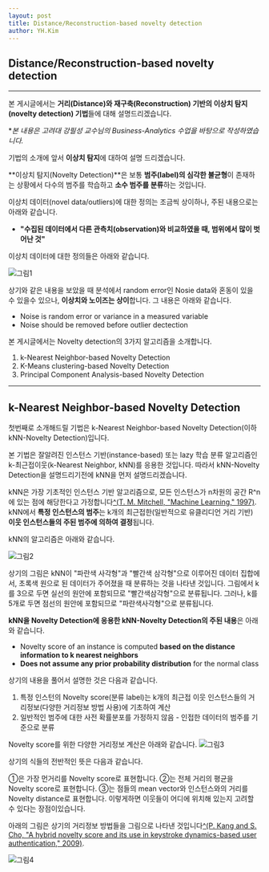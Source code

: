 ```yaml
---
layout: post
title: Distance/Reconstruction-based novelty detection
author: YH.Kim
---
```




## Distance/Reconstruction-based novelty detection 
-----

본 게시글에서는 **거리(Distance)와 재구축(Reconstruction) 기반의 이상치 탐지(novelty detection) 기법**들에 대해 설명드리겠습니다.

**본 내용은 고려대 강필성 교수님의 Business-Analytics 수업을 바탕으로    작성하였습니다.*


기법의 소개에 앞서 **이상치 탐지**에 대하여 설명 드리겠습니다.

**이상치 탐지(Novelty Detection)**은 보통 **범주(label)의 심각한 불균형**이 존재하는 상황에서 다수의 범주를 학습하고 **소수 범주를 분류**하는 것입니다.

이상치 데이터(novel data/outliers)에 대한 정의는 조금씩 상이하나,     주된 내용으로는 아래와 같습니다.
- **"수집된 데이터에서 다른 관측치(observation)와   비교하였을 때, 범위에서 많이 벗어난 것"** 


이상치 데이터에 대한 정의들은 아래와 같습니다.

![그림1](https://i.imgur.com/4ZghtiF.png)

상기와 같은 내용을 보았을 때 분석에서 random error인 Nosie data와 혼동이 있을 수 있을수 있으나, **이상치와 노이즈는 상이**합니다. 그 내용은 아래와 같습니다.
- Noise is random error or variance in a measured variable
- Noise should be removed before outlier dectection



본 게시글에서는 Novelty detection의 3가지 알고리즘을 소개합니다.
1. k-Nearest Neighbor-based Novelty Detection
2. K-Means clustering-based Novelty Detection
3. Principal Component Analysis-based Novelty Detection


-----
## k-Nearest Neighbor-based Novelty Detection

첫번째로 소개해드릴 기법은 k-Nearest Neighbor-based Novelty Detection(이하 kNN-Novelty Detection)입니다.

본 기법은 잘알려진 인스턴스 기반(instance-based) 또는 lazy 학습 분류 알고리즘인 k-최근접이웃(k-Nearest Neighbor, kNN)를 응용한 것입니다. 따라서 kNN-Novelty Detection을 설명드리기전에 kNN을 먼저 설명드리겠습니다.

kNN은 가장 기초적인 인스턴스 기반 알고리즘으로, 모든 인스턴스가 n차원의 공간 R^n에 있는 점에 해당한다고 가정합니다[^(T. M. Mitchell, "Machine Learning," 1997)](https://www.cs.ubbcluj.ro/~gabis/ml/ml-books/McGrawHill%20-%20Machine%20Learning%20-Tom%20Mitchell.pdf).
kNN에서 **특정 인스턴스의 범주**는 k개의 최근접한(일반적으로 유클리디언 거리 기반) **이웃 인스턴스들의 주된 범주에 의하여 결정**됩니다.

kNN의 알고리즘은 아래와 같습니다.

![그림2](https://i.imgur.com/Kt59PjK.png)

상기의 그림은 kNN이 "파란색 사각형"과 "빨간색 삼각형"으로 이루어진 데이터 집합에서, 초록색 원으로 된 데이터가 주어졌을 때 분류하는 것을 나타낸 것입니다. 그림에서 k를 3으로 두면 실선의 원안에 포함되므로 "빨간색삼각형"으로 분류됩니다. 그러나, k를 5개로 두면 점선의 원안에 포함되므로 "파란색사각형"으로 분류됩니다.

**kNN을 Novelty Detection에 응용한 kNN-Novelty Detection의 주된 내용**은 아래와 같습니다.
- Novelty score of an instance is computed **based on the distance information to k nearest neighbors**
- **Does not assume any prior probability distribution** for the normal class

상기의 내용을 풀어서 설명한 것은 다음과 같습니다.
1. 특정 인스턴의 Novelty score(분류 label)는 k개의 최근접 이웃 인스턴스들의 거리정보(다양한 거리정보 방법 사용)에 기초하여 계산
2. 일반적인 범주에 대한 사전 확률분포를 가정하지 않음 - 인접한 데이터의 범주를 기준으로 분류

Novelty score를 위한 다양한 거리정보 계산은 아래와 같습니다.
![그림3](https://i.imgur.com/M4xvd9p.png)

상기의 식들의 전반적인 뜻은 다음과 같습니다.

 ①은 가장 먼거리를 Novelty score로 표현합니다.
 ②는 전체 거리의 평균을 Novelty score로 표현합니다.
 ③는 점들의 mean vector와 인스턴스와의 거리를 Novelty distance로 표현합니다. 이렇게하면 이웃들이 어디에 위치해 있는지 고려할 수 있다는 장점이있습니다.

아래의 그림은 상기의 거리정보 방법들을 그림으로 나타낸 것입니다[^(P. Kang and S. Cho, "A hybrid novelty score and its use in keystroke dynamics-based user authentication," 2009)](https://www.sciencedirect.com/science/article/pii/S0031320309001502).

![그림4](https://i.imgur.com/DadMPTe.png)

